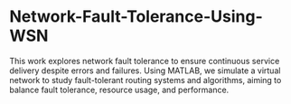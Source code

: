 # Network-Fault-Tolerance-Using-WSN
This work explores network fault tolerance to ensure continuous service delivery despite errors and failures. Using MATLAB, we simulate a virtual network to study fault-tolerant routing systems and algorithms, aiming to balance fault tolerance, resource usage, and performance.

